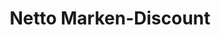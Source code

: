 ---
title: "Netto Marken-Discount"
url: /hanau/netto-marken-discount-dettinger-strasse/
shop: Supermarkt
---